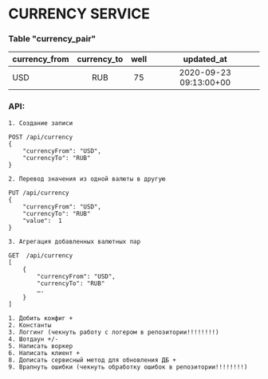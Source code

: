 # CURRENCY SERVICE

### Table "currency_pair"
| currency_from | currency_to | well |       updated_at       |
|---------------|:-----------:|:----:|:----------------------:|
| USD           |     RUB     |  75  | 2020-09-23 09:13:00+00 |


### API:
```
1. Создание записи

POST /api/currency
{
    "currencyFrom": "USD",
    "currencyTo": "RUB"
}

2. Перевод значения из одной валюты в другую

PUT /api/currency
{
    "currencyFrom": "USD",
    "currencyTo": "RUB"
    "value":  1
}

3. Агрегация добавленных валютных пар

GET  /api/currency
[
    {
        "currencyFrom": "USD",
        "currencyTo": "RUB"
        ….
    }
]

1. Добить конфиг +
2. Константы
3. Логгинг (чекнуть работу с логером в репозитории!!!!!!!!)
4. Шотдаун +/-
5. Написать воркер
6. Написать клиент +
8. Дописать сервисный метод для обновления ДБ +
9. Врапнуть ошибки (чекнуть обработку ошибок в репозитории!!!!!!!!)